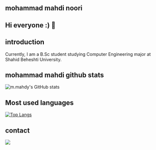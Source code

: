 
## mohammad mahdi noori 
## Hi everyone :) 👋

## introduction
Currently, I am a B.Sc student studying Computer Engineering major at Shahid Beheshti University.
## mohammad mahdi github stats
![m.mahdy's GitHub stats](https://github-readme-stats.vercel.app/api?username=mohamadmahdi1234&theme=blue-green&show_icons=true)

## Most used languages

[![Top Langs](https://github-readme-stats.vercel.app/api/top-langs/?username=mohamadmahdi1234&langs_count=8)](https://github.com/anuraghazra/github-readme-stats)


## contact
[![](https://img.shields.io/badge/Gmail-D14836?style=for-the-badge&logo=gmail&logoColor=white)](mohamadnoori123@gmail.com)
